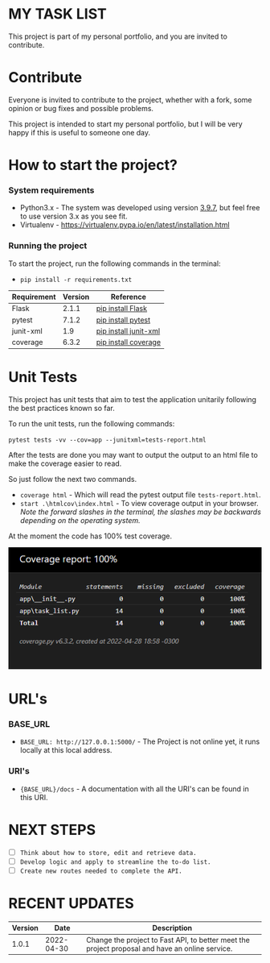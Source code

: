 # MY TASK LIST
This project is part of my personal portfolio, and you are invited to contribute.

# Contribute
Everyone is invited to contribute to the project, whether with a fork, some opinion or bug fixes and possible problems.

This project is intended to start my personal portfolio, but I will be very happy if this is useful to someone one day.

# How to start the project?
### System requirements
- Python3.x - The system was developed using version [3.9.7](https://www.python.org/downloads/release/python-397/), but feel free to use version 3.x as you see fit.
- Virtualenv - https://virtualenv.pypa.io/en/latest/installation.html
### Running the project
To start the project, run the following commands in the terminal:
- ``pip install -r requirements.txt``


| Requirement | Version | Reference |
|---|---|---|
| Flask | 2.1.1 | [pip install Flask](https://pypi.org/project/Flask/)
| pytest | 7.1.2 |  [pip install pytest](https://pypi.org/project/pytest/)
| junit-xml | 1.9 | [pip install junit-xml](https://pypi.org/project/junit-xml/)
| coverage | 6.3.2 | [pip install coverage](https://pypi.org/project/coverage/)

# Unit Tests

This project has unit tests that aim to test the application unitarily following the best practices known so far.

To run the unit tests, run the following commands:

``pytest tests -vv --cov=app --junitxml=tests-report.html``

After the tests are done you may want to output the output to an html file to make the coverage easier to read.

So just follow the next two commands.
- ``coverage html`` - Which will read the pytest output file `tests-report.html`.
- ``start .\htmlcov\index.html`` - To view coverage output in your browser. *Note the forward slashes in the terminal, the slashes may be backwards depending on the operating system.*

At the moment the code has 100% test coverage.

![Coverage](./imgs/coverage.png)

# URL's
### BASE_URL
- ``BASE_URL: http://127.0.0.1:5000/`` - The Project is not online yet, it runs locally at this local address.

### URI's
- ``{BASE_URL}/docs`` - A documentation with all the URI's can be found in this URI.

# NEXT STEPS
- [ ] ``Think about how to store, edit and retrieve data.``
- [ ] ``Develop logic and apply to streamline the to-do list.``
- [ ] ``Create new routes needed to complete the API.``

# RECENT UPDATES
| Version | Date | Description |
--- | --- | ---
1.0.1 | 2022-04-30 | Change the project to Fast API, to better meet the project proposal and have an online service. |
